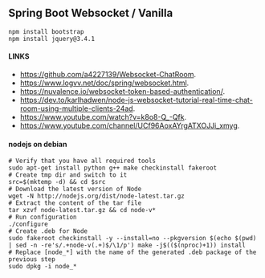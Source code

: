 ## Spring Boot Websocket / Vanilla 
 
```
npm install bootstrap
npm install jquery@3.4.1
``` 
  
#### LINKS  
* https://github.com/a4227139/Websocket-ChatRoom. 
* https://www.logvv.net/doc/spring/websocket.html. 
* https://nuvalence.io/websocket-token-based-authentication/. 
* https://dev.to/karlhadwen/node-js-websocket-tutorial-real-time-chat-room-using-multiple-clients-24ad. 
* https://www.youtube.com/watch?v=k8o8-Q_-Qfk. 
* https://www.youtube.com/channel/UCf96AoxAYrgATXOJJi_xmyg. 

#### nodejs on debian  
  
```
# Verify that you have all required tools
sudo apt-get install python g++ make checkinstall fakeroot
# Create tmp dir and switch to it
src=$(mktemp -d) && cd $src
# Download the latest version of Node
wget -N http://nodejs.org/dist/node-latest.tar.gz
# Extract the content of the tar file
tar xzvf node-latest.tar.gz && cd node-v*
# Run configuration
./configure
# Create .deb for Node
sudo fakeroot checkinstall -y --install=no --pkgversion $(echo $(pwd) | sed -n -re's/.+node-v(.+)$/\1/p') make -j$(($(nproc)+1)) install
# Replace [node_*] with the name of the generated .deb package of the previous step
sudo dpkg -i node_*
```
